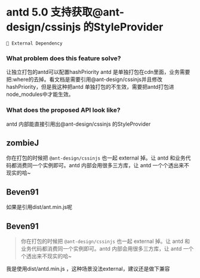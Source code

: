 # antd 5.0 支持获取@ant-design/cssinjs 的StyleProvider

`🚌 External Dependency`

### What problem does this feature solve?

让独立打包的antd可以配置hashPriority
antd 是单独打包在cdn里面，业务需要把:where的去掉。看文档是需要引用@ant-design/cssinjs并且修改hashPriority，但是我这种把antd 单独打包的不生效，需要把antd打包进node_modules中才能生效。

### What does the proposed API look like?

antd 内部能直接引用出@ant-design/cssinjs 的StyleProvider

<!-- generated by ant-design-issue-helper. DO NOT REMOVE -->

## zombieJ

你在打包的时候把 `@ant-design/cssinjs` 也一起 external 掉。让 antd 和业务代码都消费同一个实例即可。antd 内部会用很多三方库，让 antd 一个个透出来不现实的哈~

## Beven91

如果是引用dist/ant.min.js呢

## Beven91

> 你在打包的时候把 `@ant-design/cssinjs` 也一起 external 掉。让 antd 和业务代码都消费同一个实例即可。antd 内部会用很多三方库，让 antd 一个个透出来不现实的哈~

我是使用dist/antd.min.js ，这种场景没法external，建议还是做下兼容
